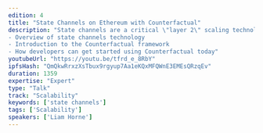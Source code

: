```yaml
---
edition: 4
title: "State Channels on Ethereum with Counterfactual"
description: "State channels are a critical \"layer 2\" scaling technology for ethereum. State channels let users conduct \"off chain\" transactions rapidly, without waiting for blockchain latency, but with each transaction still considered a \"final\" transfer of digital value or other valuable \"state\". However, they are difficult to engineer - today, many dapp developers have had to \"roll their own\" channels. Counterfactual aims to make it easy for developers to use channels in their applications, and get started making secure, scalable, performant ethereum dapps today. This talk will cover:
- Overview of state channels technology
- Introduction to the Counterfactual framework
- How developers can get started using Counterfactual today"
youtubeUrl: "https://youtu.be/tfrd_e_8RbY"
ipfsHash: "QmQkwRrxzXsTbux9rgyup7Aa1eKQxMFQWnE3EMEsQRzqEv"
duration: 1359
expertise: "Expert"
type: "Talk"
track: "Scalability"
keywords: ['state channels']
tags: ['Scalability']
speakers: ['Liam Horne']
---
```


